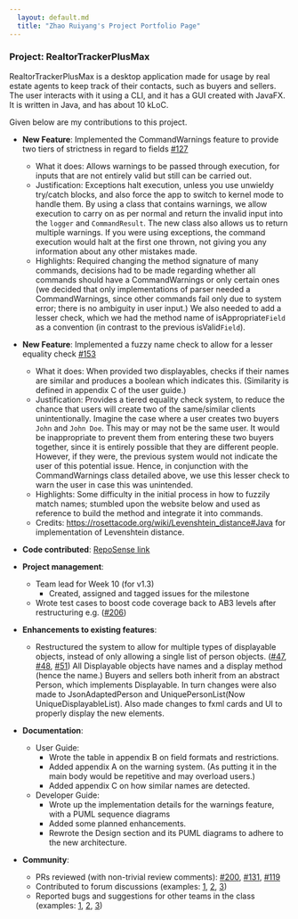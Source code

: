 ```yaml
---
  layout: default.md
  title: "Zhao Ruiyang's Project Portfolio Page"
---
```


### Project: RealtorTrackerPlusMax

RealtorTrackerPlusMax is a desktop application made for usage by real estate agents to keep track of their
contacts, such as buyers and sellers.
The user interacts with it using a CLI, and it has a GUI created with JavaFX. It is written in Java,
and has about 10 kLoC.

Given below are my contributions to this project.

* **New Feature**: Implemented the CommandWarnings feature to provide two tiers of strictness in regard to fields [\#127](https://github.com/AY2324S1-CS2103T-F11-3/tp/pull/127)
    * What it does: Allows warnings to be passed through execution, for inputs that are not entirely valid 
  but still can be carried out.
    * Justification: Exceptions halt execution, unless you use unwieldy try/catch blocks, and also force the app to switch to
  kernel mode to handle them. By using a class that contains warnings, we allow execution to carry on as per normal and return the
  invalid input into the `logger` and `CommandResult`. The new class also allows us to return multiple warnings. If you were using exceptions,
  the command execution would halt at the first one thrown, not giving you any information about any other mistakes made.
    * Highlights: Required changing the method signature of many commands, decisions had to be made regarding whether all
  commands should have a CommandWarnings or only certain ones (we decided that only implementations of parser needed a 
  CommandWarnings, since other commands fail only due to system error; there is no ambiguity in user input.)
  We also needed to add a lesser check, which we had the method name of isAppropriate```Field``` as a convention (in 
  contrast to the previous isValid```Field```).


* **New Feature**: Implemented a fuzzy name check to allow for a lesser equality check [\#153](https://github.com/AY2324S1-CS2103T-F11-3/tp/pull/153)
    * What it does: When provided two displayables, checks if their names are similar and produces a boolean which indicates this.
  (Similarity is defined in appendix C of the user guide.)
    * Justification: Provides a tiered equality check system, to reduce the chance that users will create two of the same/similar
  clients unintentionally. Imagine the case where a user creates two buyers `John` and `John Doe`. This may or may not
  be the same user. It would be inappropriate to prevent them from entering these two buyers together, since it is entirely
  possible that they are different people. However, if they were, the previous system would not indicate the user of
  this potential issue. Hence, in conjunction with the CommandWarnings class detailed above, we use this lesser check to
  warn the user in case this was unintended.
    * Highlights: Some difficulty in the initial process in how to fuzzily match names; stumbled upon the website below and used
  as reference to build the method and integrate it into commands.
    * Credits: https://rosettacode.org/wiki/Levenshtein_distance#Java for implementation of Levenshtein distance.

* **Code contributed**: [RepoSense link](https://nus-cs2103-ay2324s1.github.io/tp-dashboard/?search=&sort=groupTitle%20dsc&sortWithin=title&since=2023-09-22&timeframe=commit&mergegroup=&groupSelect=groupByRepos&breakdown=false&tabOpen=true&tabType=authorship&tabAuthor=ruiyangzh&tabRepo=AY2324S1-CS2103T-F11-3%2Ftp%5Bmaster%5D&authorshipIsMergeGroup=false&authorshipFileTypes=docs~functional-code~test-code~other&authorshipIsBinaryFileTypeChecked=false&authorshipIsIgnoredFilesChecked=false)

* **Project management**:
  * Team lead for Week 10 (for v1.3)
     * Created, assigned and tagged issues for the milestone 
  * Wrote test cases to boost code coverage back to AB3 levels after restructuring e.g.
  ([\#206](https://github.com/AY2324S1-CS2103T-F11-3/tp/pull/206))

* **Enhancements to existing features**:
  * Restructured the system to allow for multiple types of displayable objects, instead of only allowing a single list
  of person objects. ([\#47](https://github.com/AY2324S1-CS2103T-F11-3/tp/pull/47), 
  [\#48](https://github.com/AY2324S1-CS2103T-F11-3/tp/pull/48), 
  [\#51](https://github.com/AY2324S1-CS2103T-F11-3/tp/pull/51)) All Displayable objects have names and a display method
  (hence the name.) Buyers and sellers both 
  inherit from an abstract Person, 
  which implements Displayable. In turn changes were also made to JsonAdaptedPerson and
  UniquePersonList(Now UniqueDisplayableList<T extends Displayable>). 
  Also made changes to fxml cards and UI to properly
  display the new elements.
  

* **Documentation**:
    * User Guide:
      * Wrote the table in appendix B on field formats and restrictions.
      * Added appendix A on the warning system.
      (As putting it in the main body would be repetitive and may overload users.)
      * Added appendix C on how similar names are detected.
    * Developer Guide:
      * Wrote up the implementation details for the warnings feature, with a PUML sequence diagrams
      * Added some planned enhancements.
      * Rewrote the Design section and its PUML diagrams to adhere to the new architecture.


* **Community**:
    * PRs reviewed (with non-trivial review comments): [\#200](https://github.com/AY2324S1-CS2103T-F11-3/tp/pull/200), [\#131](https://github.com/AY2324S1-CS2103T-F11-3/tp/pull/131), [\#119](https://github.com/AY2324S1-CS2103T-F11-3/tp/pull/119)
    * Contributed to forum discussions (examples: [1](https://github.com/nus-cs2103-AY2324S1/forum/issues/350), [2](https://github.com/nus-cs2103-AY2324S1/forum/issues/102), [3](https://github.com/nus-cs2103-AY2324S1/forum/issues/317))
    * Reported bugs and suggestions for other teams in the class (examples: [1](https://github.com/ruiyangzh/ped/issues/2), [2](https://github.com/ruiyangzh/ped/issues/9), [3](https://github.com/ruiyangzh/ped/issues/5))

